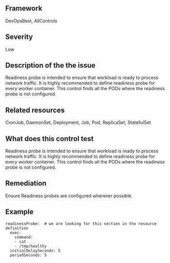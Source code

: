 ## Framework
DevOpsBest, AllControls
 
## Severity
Low

## Description of the the issue
Readiness probe is intended to ensure that workload is ready to process network traffic. It is highly recommended to define readiness probe for every worker container. This control finds all the PODs where the readiness probe is not configured.
 
## Related resources
CronJob, DaemonSet, Deployment, Job, Pod, ReplicaSet, StatefulSet
 
## What does this control test
Readiness probe is intended to ensure that workload is ready to process network traffic. It is highly recommended to define readiness probe for every worker container. This control finds all the PODs where the readiness probe is not configured.
 
## Remediation
Ensure Readiness probes are configured wherever possible.
 
## Example
```
readinessProbe:  # we are looking for this section in the resource definition
  exec:
    command:
    - cat
    - /tmp/healthy
  initialDelaySeconds: 5
  periodSeconds: 5
```
